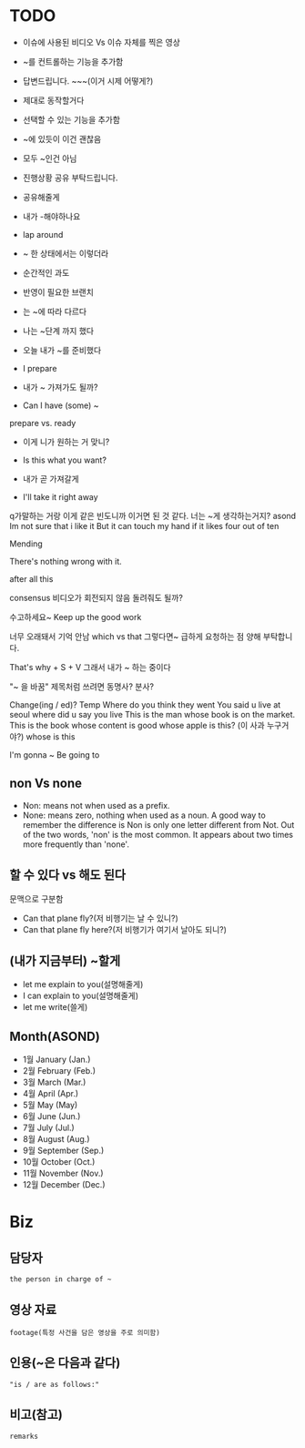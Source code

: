 # TODO
- 이슈에 사용된 비디오 Vs 이슈 자체를 찍은 영상
- ~를 컨트롤하는 기능을 추가함
- 답변드립니다. ~~~(이거 시제 어떻게?)
- 제대로 동작할거다
- 선택할 수 있는 기능을 추가함
- ~에 있듯이 이건 괜찮음
- 모두 ~인건 아님
- 진행상황 공유 부탁드립니다.
- 공유해줄게
- 내가 -해야하나요
- lap around
- ~ 한 상태에서는 이렇더라
- 순간적인 과도
- 반영이 필요한 브랜치
- 는 ~에 따라 다르다
- 나는 ~단계 까지 했다


- 오늘 내가 ~를 준비했다
- I prepare

- 내가 ~ 가져가도 될까?
- Can I have (some) ~


prepare vs. ready

- 이게 니가 원하는 거 맞니?
- Is this what you want?

- 내가 곧 가져갈게
- I'll take it right away

q가말하는 거랑 이게 같은 빈도니까 이거면 된 것 같다.
너는 ~게 생각하는거지?
asond
Im not sure that i like it
But it can touch my hand if it likes
four out of ten

Mending

There's nothing wrong with it.

after all this

consensus
비디오가 회전되지 않음
돌려줘도 될까?


수고하세요~
Keep up the good work

너무 오래돼서 기억 안남
which vs that
그렇다면~
급하게 요청하는 점 양해 부탁합니다.

That's why + S + V
그래서 내가 ~ 하는 중이다


"~ 을 바꿈" 제목처럼 쓰려면 동명사? 분사?

Change(ing / ed)?
Temp
Where do you think they went
You said u live at seoul
where did u say you live
This is the man whose book is on the market.
This is the book whose content is good
whose apple is this?
(이 사과 누구거야?)
whose is this

I'm gonna ~
Be going to


## non Vs none
- Non: means not when used as a prefix.
- None: means zero, nothing when used as a noun.
A good way to remember the difference is Non is only one letter different from Not.
Out of the two words, 'non' is the most common. It appears about two times more
frequently than 'none'.

## 할 수 있다 vs 해도 된다
문맥으로 구분함
- Can that plane fly?(저 비행기는 날 수 있니?)
- Can that plane fly here?(저 비행기가 여기서 날아도 되니?)

## (내가 지금부터) ~할게
- let me explain to you(설명해줄게)
- I can explain to you(설명해줄게)
- let me write(쓸게)

## Month(ASOND)
- 1월 January (Jan.)
- 2월 February (Feb.)
- 3월 March (Mar.)
- 4월 April (Apr.)
- 5월 May (May)
- 6월 June (Jun.)
- 7월 July (Jul.)
- 8월 August (Aug.)
- 9월 September (Sep.)
- 10월 October (Oct.)
- 11월 November (Nov.)
- 12월 December (Dec.)

# Biz

## 담당자
	the person in charge of ~

## 영상 자료
	footage(특정 사건을 담은 영상을 주로 의미함)

## 인용(~은 다음과 같다)
	"is / are as follows:"
	
## 비고(참고)
	remarks
